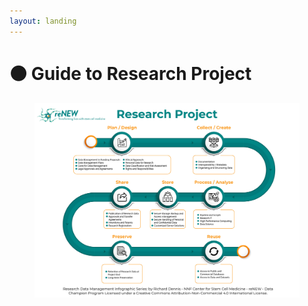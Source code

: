 ```yaml
---
layout: landing
---
```


# ⚫ Guide to Research Project

<figure><img src="../.gitbook/assets/reNEW Research Project (2).jpg" alt=""><figcaption></figcaption></figure>
